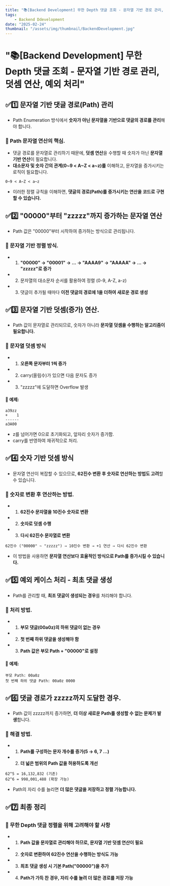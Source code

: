 ```yaml
---
title: "📚[Backend Development] 무한 Depth 댓글 조회 - 문자열 기반 경로 관리, 덧셈 연산, 예외 처리"
tags:
    - Backend Ddevelopment
date: "2025-02-24"
thumbnail: "/assets/img/thumbnail/BackendDevelopment.jpg"
---
```


# "📚[Backend Development] 무한 Depth 댓글 조회 - 문자열 기반 경로 관리, 덧셈 연산, 예외 처리"
## ✅1️⃣ 문자열 기반 댓글 경로(Path) 관리
- Path Enumeration 방식에서 **숫자가 아닌 문자열을 기반으로 댓글의 경로를 관리**해야 합니다.

### 📌 Path 문자열 연산의 핵심.
- 댓글 경로를 문자열로 관리하기 때문에, **덧셈 연산**을 수행할 때 숫자가 아닌 **문자열 기반 연산**이 필요합니다.
- **대소문자 및 숫자 간의 관계(0~9 < A~Z < a~z)를** 이해하고, 문자열을 증가시키는 로직이 필요합니다.

```
0~9 < A~Z < a~z
````

- 이러한 정렬 규칙을 이해하면, **댓글의 경로(Path)를 증가시키는 연산을 코드로 구현할 수 있습니다.**

## ✅2️⃣ "00000"부터 "zzzzz"까지 증가하는 문자열 연산
- Path 값은 "00000"부터 시작하여 증가하는 방식으로 관리됩니다.

### 📌 문자열 기반 정렬 방식.
- 1. **"00000" → "00001" → ... → "AAAA9" → "AAAAA" → ... → "zzzzz"로 증가**
- 2. 문자열의 대소문자 순서를 활용하여 정렬 (0-9, A-Z, a-z)
- 3. 댓글이 추가될 때마다 **이전 댓글의 경로에 1을 더하여 새로운 경로 생성**

## ✅3️⃣ 문자열 기반 덧셈(증가) 연산.
- Path 값이 문자열로 관리되므로, 숫자가 아니라 **문자열 덧셈을 수행하는 알고리즘이 필요합니다.**

### 📌 문자열 덧셈 방식
- 1. **오른쪽 문자부터 1씩 증가**
- 2. carry(올림수)가 있으면 다음 문자도 증가
- 3. "zzzzz"에 도달하면 Overflow 발생

#### 📝 예제:
```
a39zz
+    1
------
a3A00
```

- z를 넘어가면 0으로 초기화되고, 앞자리 숫자가 증가함.
- carry를 반영하여 재귀적으로 처리.

## ✅4️⃣ 숫자 기반 덧셈 방식
- 문자열 연산이 복잡할 수 있으므로, **62진수 변환 후 숫자로 연산하는 방법도 고려**할 수 있습니다.

### 📌 숫자로 변환 후 연산하는 방법.
- 1. **62진수 문자열을 10진수 숫자로 변환**
- 2. **숫자로 덧셈 수행**
- 3. **다시 62진수 문자열로 변환**

```
62진수 ("00000" ~ "zzzzz") → 10진수 변환 → +1 연산 → 다시 62진수 변환
```

- 이 방법을 사용하면 **문자열 연산보다 효율적인 방식으로 Path를 증가시킬 수 있습니다.**

## ✅5️⃣ 예외 케이스 처리 - 최초 댓글 생성
- Path를 관리할 때, **최조 댓글이 생성되는 경우**를 처리해야 합니다.

### 📌 처리 방법.
- 1. **부모 댓글(00a0z)의 하위 댓글이 없는 경우**
- 2. **첫 번째 하위 댓글을 생성해야 함**
- 3. **Path 값은 부모 Path + "00000"로 설정**

#### 📝 예제:
```
부모 Path: 00a0z
첫 번째 하위 댓글 Path: 00a0z 0000
```

## ✅6️⃣ 댓글 경로가 zzzzz까지 도달한 경우.
- Path 값이 zzzzz까지 증가하면, **더 이상 새로운 Path를 생성할 수 없는 문제가 발생**합니다.

### 📌 해결 방법.
- 1. **Path를 구성하는 문자 개수를 증가(5 → 6, 7 ...)**
- 2. **더 넓은 범위의 Path 값을 허용하도록 개선**

```
62^5 = 16,132,832 (기존)
62^6 = 998,001,488 (확장 가능)
```

- Path의 자리 수를 늘리면 **더 많은 댓글을 저장하고 정렬 가능합니다.**

## ✅7️⃣ 최종 정리
### 📌 무한 Depth 댓글 정렬을 위해 고려해야 할 사항
- 1. **Path 값을 문자열로 관리해야 하므로, 문자열 기반 덧셈 연산이 필요**
- 2. **숫자로 변환하여 62진수 연산을 수행하는 방식도 가능**
- 3. **최초 댓글 생성 시 기본 Path("00000")을 추가**
- 4. **Path가 가득 찬 경우, 자리 수를 늘려 더 많은 경로를 저장 가능**

